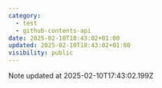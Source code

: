 ```yaml
---
category:
  - test
  - github-contents-api
date: 2025-02-10T18:43:02+01:00
updated: 2025-02-10T18:43:02+01:00
visibility: public
---
```


Note updated at 2025-02-10T17:43:02.199Z